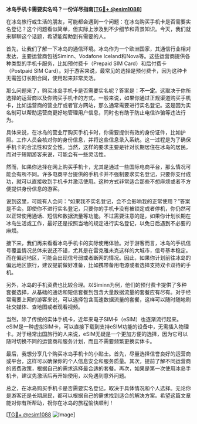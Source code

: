**冰岛手机卡需要实名吗？一份详尽指南[[TG💪+ @esim1088](https://t.me/s/esim1088)]**

在冰岛旅行或生活的朋友，可能都会遇到一个问题：在冰岛购买手机卡是否需要实名登记？这个问题看似简单，但实际上涉及到不少细节和背景知识。今天，我们就来聊聊这个话题，希望能帮助到有需要的人。

首先，让我们了解一下冰岛的通信环境。冰岛作为一个欧洲国家，其通信行业相对发达，主要运营商包括Síminn、Vodafone Iceland和Nova等。这些运营商提供各种类型的手机卡服务，比如预付费卡（Prepaid SIM Card）和后付费卡（Postpaid SIM Card）。对于游客来说，最常见的选择是预付费卡，因为这种卡无需签订长期合同，使用起来非常灵活。

那么问题来了，购买冰岛手机卡是否需要实名呢？答案是：**不一定**。这取决于你所选择的运营商以及你购买手机卡的方式。一般来说，如果你通过正规渠道购买手机卡，比如运营商的营业厅或者官方网站，那么通常需要进行实名登记。这是因为实名制可以帮助运营商更好地管理用户信息，同时也有助于防止电信诈骗等违法行为。

具体来说，在冰岛的营业厅购买手机卡时，你需要提供有效的身份证件，比如护照。工作人员会核对你的身份信息，并将这些信息录入系统。这一过程是为了确保手机卡的合法性和安全性。当然，这样的要求主要是针对长期居住在冰岛的居民，而对于短期游客来说，可能会有一些灵活性。

然而，如果你选择在网上购买手机卡，尤其是通过一些国际电商平台，那么情况可能会有所不同。许多电商平台提供的手机卡并不强制要求实名登记，只要你支付成功，就可以直接收到手机卡并激活使用。这种方式非常适合那些不想麻烦或者不方便提供身份信息的游客。

说到这里，可能有人会问：“如果我不实名登记，会不会影响我的正常使用？”答案是不会。即使你不进行实名登记，只要你的手机卡没有被锁定或者停机，你仍然可以正常使用通话、短信和数据流量等功能。不过需要注意的是，如果你计划长期在冰岛生活或工作，最好还是按照当地的规定进行实名登记，以免日后遇到不必要的麻烦。

接下来，我们再来看看冰岛手机卡的实际使用体验。对于游客而言，冰岛的手机信号覆盖情况总体来说还不错，尤其是在雷克雅未克这样的大城市，信号基本稳定。而在偏远地区，可能会出现信号弱或者断网的情况。因此，如果你计划前往冰岛的偏远地区旅行，建议提前做好准备，比如携带备用电源或者选择支持双卡双待的手机。

另外，冰岛的手机资费也比较合理。以Síminn为例，他们的预付费卡提供了多种套餐选择，从基础的通话和短信套餐到包含大量数据流量的套餐应有尽有。对于经常需要上网的游客来说，可以选择包含高速数据流量的套餐，这样可以随时随地刷社交媒体、查地图或者观看视频。

当然，除了传统的实体手机卡，近年来电子SIM卡（eSIM）也逐渐流行起来。eSIM是一种虚拟SIM卡，可以直接下载到支持eSIM功能的设备中，无需插入物理卡。对于经常出国旅行的人来说，eSIM无疑是一个更加方便的选择，因为它可以随时切换不同的运营商和服务计划，而且不需要频繁更换实体卡。

最后，我想分享几个购买冰岛手机卡的小贴士。首先，尽量选择信誉良好的运营商或平台，这样可以确保你的个人信息安全和服务质量。其次，提前了解不同运营商的资费政策，根据自己的需求选择最合适的套餐。再次，如果是第一次使用冰岛手机卡，建议先激活后再开始使用，以免遇到意外问题。

总之，在冰岛购买手机卡是否需要实名登记，取决于具体情况和个人选择。无论你是游客还是长期居民，都可以根据自己的需求找到适合的解决方案。希望这篇文章能对你有所帮助，祝你在冰岛的旅程愉快顺利！

[[TG💪+ @esim1088](https://t.me/s/esim1088) ![Image](https://i.postimg.cc/4NQfJmqS/Snipaste-2025-05-13-00-14-12.png)]